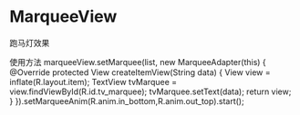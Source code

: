 # MarqueeView
跑马灯效果

使用方法
marqueeView.setMarquee(list, new MarqueeAdapter<String>(this) {
			@Override
			protected View createItemView(String data) {
				View view = inflate(R.layout.item);
				TextView tvMarquee = view.findViewById(R.id.tv_marquee);
				tvMarquee.setText(data);
				return view;
			}
		}).setMarqueeAnim(R.anim.in_bottom,R.anim.out_top).start();
